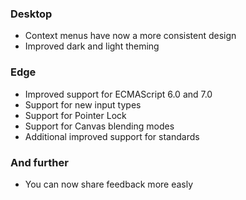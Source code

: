 ### Desktop
- Context menus have now a more consistent design
- Improved dark and light theming

### Edge
- Improved support for ECMAScript 6.0 and 7.0
- Support for new input types
- Support for Pointer Lock
- Support for Canvas blending modes
- Additional improved support for standards

### And further
- You can now share feedback more easly